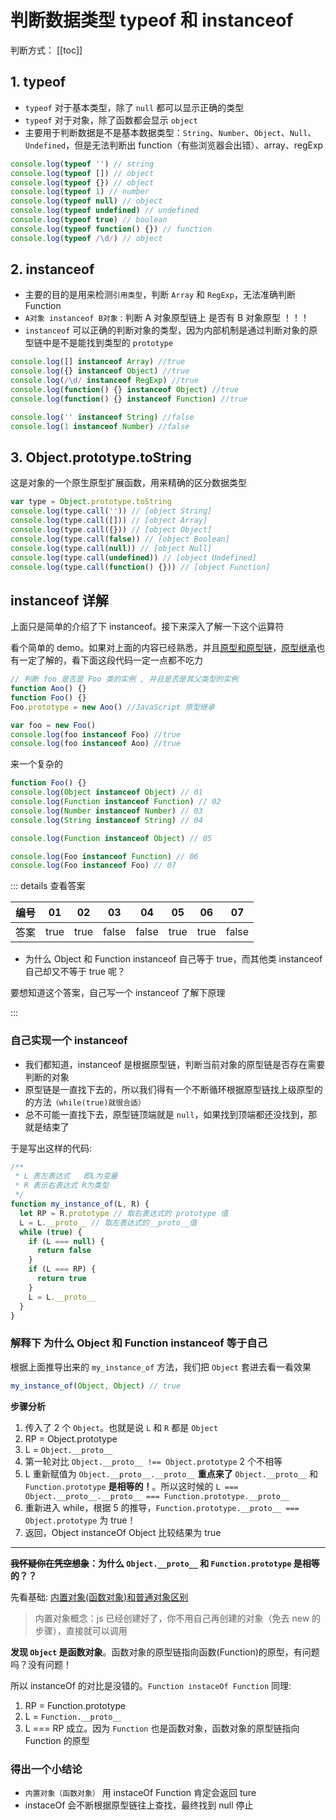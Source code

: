 # 判断数据类型 typeof 和 instanceof

判断方式：
[[toc]]

## 1. typeof

- `typeof` 对于基本类型，除了 `null` 都可以显示正确的类型
- `typeof` 对于对象，除了函数都会显示 `object`
- 主要用于判断数据是不是基本数据类型：`String`、`Number`、`Object`、`Null`、`Undefined`，但是无法判断出 function（有些浏览器会出错）、array、regExp

```js
console.log(typeof '') // string
console.log(typeof []) // object
console.log(typeof {}) // object
console.log(typeof 1) // number
console.log(typeof null) // object
console.log(typeof undefined) // undefined
console.log(typeof true) // boolean
console.log(typeof function() {}) // function
console.log(typeof /\d/) // object
```

## 2. instanceof

- 主要的目的是用来检测`引用类型`，判断 `Array` 和 `RegExp`，无法准确判断 Function
- `A对象 instanceof B对象` : 判断 A 对象原型链上 是否有 B 对象原型 ！！！
- `instanceof` 可以正确的判断对象的类型，因为内部机制是通过判断对象的原型链中是不是能找到类型的 `prototype`

```js
console.log([] instanceof Array) //true
console.log({} instanceof Object) //true
console.log(/\d/ instanceof RegExp) //true
console.log(function() {} instanceof Object) //true
console.log(function() {} instanceof Function) //true

console.log('' instanceof String) //false
console.log(1 instanceof Number) //false
```

## 3. Object.prototype.toString

这是对象的一个原生原型扩展函数，用来精确的区分数据类型

```js
var type = Object.prototype.toString
console.log(type.call('')) // [object String]
console.log(type.call([])) // [object Array]
console.log(type.call({})) // [object Object]
console.log(type.call(false)) // [object Boolean]
console.log(type.call(null)) // [object Null]
console.log(type.call(undefined)) // [object Undefined]
console.log(type.call(function() {})) // [object Function]
```

## instanceof 详解

上面只是简单的介绍了下 instanceof。接下来深入了解一下这个运算符

看个简单的 demo。如果对上面的内容已经熟悉，并且[原型和原型链](/JavaScript/原型和原型链.html)，[原型继承](/JavaScript/继承的几种方式.html)也有一定了解的，看下面这段代码一定一点都不吃力

```js
// 判断 foo 是否是 Foo 类的实例 , 并且是否是其父类型的实例
function Aoo() {}
function Foo() {}
Foo.prototype = new Aoo() //JavaScript 原型继承

var foo = new Foo()
console.log(foo instanceof Foo) //true
console.log(foo instanceof Aoo) //true
```

来一个复杂的

```js
function Foo() {}
console.log(Object instanceof Object) // 01
console.log(Function instanceof Function) // 02
console.log(Number instanceof Number) // 03
console.log(String instanceof String) // 04

console.log(Function instanceof Object) // 05

console.log(Foo instanceof Function) // 06
console.log(Foo instanceof Foo) // 07
```

::: details 查看答案

| 编号 |  01  |  02  |  03   |  04   |  05  |  06  |  07   |
| :--: | :--: | :--: | :---: | :---: | :--: | :--: | :---: |
| 答案 | true | true | false | false | true | true | false |

- 为什么 Object 和 Function instanceof 自己等于 true，而其他类 instanceof 自己却又不等于 true 呢？

要想知道这个答案，自己写一个 instanceof 了解下原理

:::

### 自己实现一个 instanceof

- 我们都知道，instanceof 是根据原型链，判断当前对象的原型链是否存在需要判断的对象
- 原型链是一直找下去的，所以我们得有一个不断循环根据原型链找上级原型的的方法`（while(true)就很合适）`
- 总不可能一直找下去，原型链顶端就是 `null`，如果找到顶端都还没找到，那就是结束了

于是写出这样的代码:

```js
/**
 * L 表左表达式   即L为变量
 * R 表示右表达式 R为类型
 */
function my_instance_of(L, R) {
  let RP = R.prototype // 取右表达式的 prototype 值
  L = L.__proto__ // 取左表达式的__proto__值
  while (true) {
    if (L === null) {
      return false
    }
    if (L === RP) {
      return true
    }
    L = L.__proto__
  }
}
```

### 解释下 为什么 Object 和 Function instanceof 等于自己

根据上面推导出来的 `my_instance_of` 方法，我们把 `Object` 套进去看一看效果

```js
my_instance_of(Object, Object) // true
```

**步骤分析**

1. 传入了 2 个 `Object`。也就是说 `L` 和 `R` 都是 `Object`
2. RP = Object.prototype
3. L = `Object.__proto__`
4. 第一轮对比 `Object.__proto__ !== Object.prototype` 2 个不相等
5. L 重新赋值为 `Object.__proto__.__proto__` **重点来了** `Object.__proto__` 和 `Function.prototype` **是相等的！**。所以这时候的 `L === Object.__proto__.__proto__ === Function.prototype.__proto__`
6. 重新进入 while，根据 5 的推导，`Function.prototype.__proto__ === Object.prototype` 为 true！
7. 返回，Object instanceOf Object 比较结果为 true

---

**~~我怀疑你在凭空想象~~：为什么 `Object.__proto__` 和 `Function.prototype` 是相等的？？**

先看基础: [内置对象(函数对象)和普通对象区别](/Javascript/内置对象和普通对象.html)

> 内置对象概念：js 已经创建好了，你不用自己再创建的对象（免去 new 的步骤），直接就可以调用

**发现 `Object` 是函数对象**。函数对象的原型链指向函数(Function)的原型，有问题吗？没有问题！

所以 instanceOf 的对比是没错的。`Function instaceOf Function` 同理:

1. RP = Function.prototype
2. L = `Function.__proto__`
3. L === RP 成立。因为 `Function` 也是函数对象，函数对象的原型链指向 Function 的原型

### 得出一个小结论

- `内置对象（函数对象）` 用 instaceOf Function 肯定会返回 ture
- instaceOf 会不断根据原型链往上查找，最终找到 null 停止
